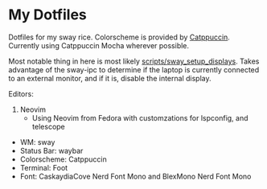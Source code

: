 # My Dotfiles
Dotfiles for my sway rice. Colorscheme is provided by [Catppuccin](https://github.com/catppuccin/catppuccin). Currently using Catppuccin Mocha wherever possible.

Most notable thing in here is most likely [scripts/sway_setup_displays](scripts/sway_setup_displays). Takes advantage of the sway-ipc to determine if the laptop is currently connected to an external monitor, and if it is, disable the internal display.

Editors:
1. Neovim
    - Using Neovim from Fedora with customzations for lspconfig, and telescope

- WM: sway
- Status Bar: waybar
- Colorscheme: Catppuccin
- Terminal: Foot
- Font: CaskaydiaCove Nerd Font Mono and BlexMono Nerd Font Mono

